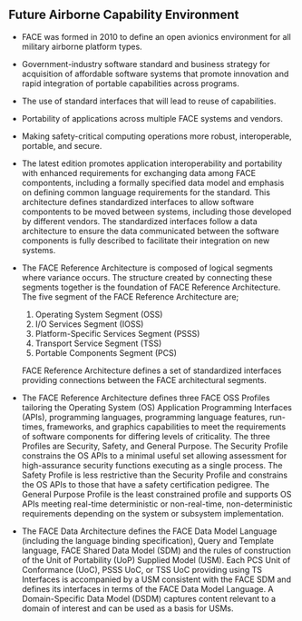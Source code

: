 ## Future Airborne Capability Environment

 - FACE was formed in 2010 to define an open avionics environment for all military
   airborne platform types.
 
 - Government-industry software standard and business strategy for acquisition
   of affordable software systems that promote innovation and rapid integration of
   portable capabilities across programs.
 
 - The use of standard interfaces that will lead to reuse of capabilities.

 - Portability of applications across multiple FACE systems and vendors.

 - Making safety-critical computing operations more robust, interoperable, portable,
   and secure.
   
 - The latest edition promotes application interoperability and portability with
   enhanced requirements for exchanging data among FACE compontents, including a 
   formally specified data model and emphasis on defining common language requirements
   for the standard. This architecture defines standardized interfaces to allow
   software compontents to be moved between systems, including those developed by
   different vendors. The standardized interfaces follow a data architecture to ensure
   the data communicated between the software components is fully described to facilitate
   their integration on new systems.
   
 - The FACE Reference Architecture is composed of logical segments where variance occurs.
   The structure created by connecting these segments together is the foundation of FACE
   Reference Architecture. The five segment of the FACE Reference Architecture are;

    1. Operating System Segment (OSS)
	2. I/O Services Segment (IOSS)
	3. Platform-Specific Services Segment (PSSS)
	4. Transport Service Segment (TSS)
	5. Portable Components Segment (PCS)
  
   FACE Reference Architecture defines a set of standardized interfaces providing connections 
   between the FACE architectural segments.
   
 - The FACE Reference Architecture defines three FACE OSS Profiles tailoring the Operating System (OS) 
   Application Programming Interfaces (APIs), programming languages, programming language features, 
   run-times, frameworks, and graphics capabilities to meet the requirements of software components 
   for differing levels of criticality. The three Profiles are Security, Safety, and General Purpose. 
   The Security Profile constrains the OS APIs to a minimal useful set allowing assessment for 
   high-assurance security functions executing as a single process. The Safety Profile is less 
   restrictive than the Security Profile and constrains the OS APIs to those that have a safety 
   certification pedigree. The General Purpose Profile is the least constrained profile and supports 
   OS APIs meeting real-time deterministic or non-real-time, non-deterministic requirements depending 
   on the system or subsystem implementation. 

 - The FACE Data Architecture defines the FACE Data Model Language (including the language binding 
   specification), Query and Template language, FACE Shared Data Model (SDM) and the rules of 
   construction of the Unit of Portability (UoP) Supplied Model (USM). Each PCS Unit of Conformance 
   (UoC), PSSS UoC, or TSS UoC providing using TS Interfaces is accompanied by a USM consistent with 
   the FACE SDM and defines its interfaces in terms of the FACE Data Model Language. A Domain-Specific 
   Data Model (DSDM) captures content relevant to a domain of interest and can be used as a basis for 
   USMs.
